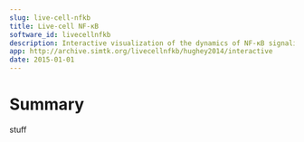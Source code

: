 ```yaml
---
slug: live-cell-nfkb
title: Live-cell NF-κB
software_id: livecellnfkb
description: Interactive visualization of the dynamics of NF-κB signaling in live, single cells
app: http://archive.simtk.org/livecellnfkb/hughey2014/interactive
date: 2015-01-01
---
```


# Summary

stuff

